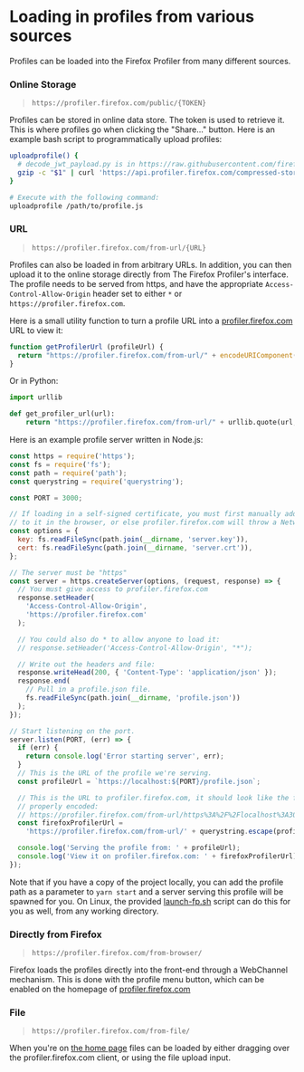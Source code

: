 # Loading in profiles from various sources

Profiles can be loaded into the Firefox Profiler from many different sources.

### Online Storage

> `https://profiler.firefox.com/public/{TOKEN}`

Profiles can be stored in online data store. The token is used to retrieve it. This is where profiles go when clicking the "Share..." button. Here is an example bash script to programmatically upload profiles:

```bash
uploadprofile() {
  # decode_jwt_payload.py is in https://raw.githubusercontent.com/firefox-devtools/profiler-server/master/tools/decode_jwt_payload.py
  gzip -c "$1" | curl 'https://api.profiler.firefox.com/compressed-store' -X POST -H 'Accept: application/vnd.firefox-profiler+json;version=1.0' --data-binary @- | decode_jwt_payload.py | awk '{print "Hosted at: https://profiler.firefox.com/public/"$1}'
}

# Execute with the following command:
uploadprofile /path/to/profile.js
```

### URL

> `https://profiler.firefox.com/from-url/{URL}`

Profiles can also be loaded in from arbitrary URLs. In addition, you can then upload it to the online storage directly from The Firefox Profiler's interface. The profile needs to be served from https, and have the appropriate `Access-Control-Allow-Origin` header set to either `*` or `https://profiler.firefox.com`.

Here is a small utility function to turn a profile URL into a [profiler.firefox.com](https://profiler.firefox.com) URL to view it:

```js
function getProfilerUrl (profileUrl) {
  return "https://profiler.firefox.com/from-url/" + encodeURIComponent(profileUrl)};
}
```

Or in Python:

```python
import urllib

def get_profiler_url(url):
    return "https://profiler.firefox.com/from-url/" + urllib.quote(url, safe="")
```

Here is an example profile server written in Node.js:

```js
const https = require('https');
const fs = require('fs');
const path = require('path');
const querystring = require('querystring');

const PORT = 3000;

// If loading in a self-signed certificate, you must first manually add an exception
// to it in the browser, or else profiler.firefox.com will throw a NetworkError error.
const options = {
  key: fs.readFileSync(path.join(__dirname, 'server.key')),
  cert: fs.readFileSync(path.join(__dirname, 'server.crt')),
};

// The server must be "https"
const server = https.createServer(options, (request, response) => {
  // You must give access to profiler.firefox.com
  response.setHeader(
    'Access-Control-Allow-Origin',
    'https://profiler.firefox.com'
  );

  // You could also do * to allow anyone to load it:
  // response.setHeader('Access-Control-Allow-Origin', "*");

  // Write out the headers and file:
  response.writeHead(200, { 'Content-Type': 'application/json' });
  response.end(
    // Pull in a profile.json file.
    fs.readFileSync(path.join(__dirname, 'profile.json'))
  );
});

// Start listening on the port.
server.listen(PORT, (err) => {
  if (err) {
    return console.log('Error starting server', err);
  }
  // This is the URL of the profile we're serving.
  const profileUrl = `https://localhost:${PORT}/profile.json`;

  // This is the URL to profiler.firefox.com, it should look like the following when
  // properly encoded:
  // https://profiler.firefox.com/from-url/https%3A%2F%2Flocalhost%3A3000%2Fprofile.json
  const firefoxProfilerUrl =
    'https://profiler.firefox.com/from-url/' + querystring.escape(profileUrl);

  console.log('Serving the profile from: ' + profileUrl);
  console.log('View it on profiler.firefox.com: ' + firefoxProfilerUrl);
});
```

Note that if you have a copy of the project locally, you can add the profile path as a parameter to `yarn start` and a server serving this profile will be spawned for you. On Linux, the provided [launch-fp.sh](../bin/launch-fp.sh) script can do this for you as well, from any working directory.

### Directly from Firefox

> `https://profiler.firefox.com/from-browser/`

Firefox loads the profiles directly into the front-end through a WebChannel mechanism. This is done with the profile menu button, which can be enabled on the homepage of [profiler.firefox.com](https://profiler.firefox.com/)

### File

> `https://profiler.firefox.com/from-file/`

When you're on [the home page](https://profiler.firefox.com) files can be loaded by either dragging over the profiler.firefox.com client, or using the file upload input.
